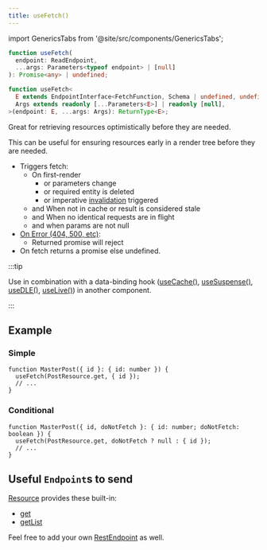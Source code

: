 ```yaml
---
title: useFetch()
---
```


import GenericsTabs from '@site/src/components/GenericsTabs';

<head>
  <title>useFetch() - Declarative fetch triggers</title>
  <meta name="docsearch:pagerank" content="10"/>
</head>

<GenericsTabs>

```typescript
function useFetch(
  endpoint: ReadEndpoint,
  ...args: Parameters<typeof endpoint> | [null]
): Promise<any> | undefined;
```

```typescript
function useFetch<
  E extends EndpointInterface<FetchFunction, Schema | undefined, undefined>,
  Args extends readonly [...Parameters<E>] | readonly [null],
>(endpoint: E, ...args: Args): ReturnType<E>;
```

</GenericsTabs>

Great for retrieving resources optimistically before they are needed.

This can be useful for ensuring resources early in a render tree before they are needed.

- Triggers fetch:
  - On first-render
    - or parameters change
    - or required entity is deleted
    - or imperative [invalidation](./Controller.md#invalidate) triggered
  - and When not in cache or result is considered stale
  - and When no identical requests are in flight
  - and when params are not null
- [On Error (404, 500, etc)](https://www.restapitutorial.com/httpstatuscodes.html):
  - Returned promise will reject
- On fetch returns a promise else undefined.

:::tip

Use in combination with a data-binding hook ([useCache()](./useCache.md), [useSuspense()](./useSuspense.md), [useDLE()](./useDLE.md), [useLive()](./useLive.md))
in another component.

:::

## Example

### Simple

```tsx
function MasterPost({ id }: { id: number }) {
  useFetch(PostResource.get, { id });
  // ...
}
```

### Conditional

```tsx
function MasterPost({ id, doNotFetch }: { id: number; doNotFetch: boolean }) {
  useFetch(PostResource.get, doNotFetch ? null : { id });
  // ...
}
```

## Useful `Endpoint`s to send

[Resource](/rest/api/createResource#members) provides these built-in:

- [get](/rest/api/createResource#get)
- [getList](/rest/api/createResource#getlist)

Feel free to add your own [RestEndpoint](/rest/api/RestEndpoint) as well.
